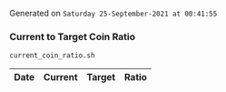 Generated on `Saturday 25-September-2021 at 00:41:55`

### Current to Target Coin Ratio
`current_coin_ratio.sh`

Date|Current|Target|Ratio
---|---|---|---
